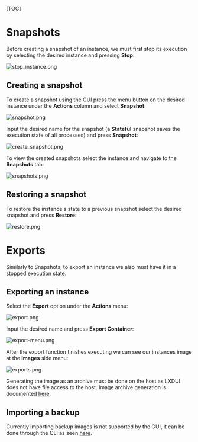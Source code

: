 [TOC]

# Snapshots #
Before creating a snapshot of an instance, we must first stop its execution by selecting the desired instance and pressing **Stop**:

![stop_instance.png](https://bitbucket.org/repo/X577Lde/images/1916613448-stop_instance.png)

## Creating a snapshot ##
To create a snapshot using the GUI press the menu button on the desired instance under the **Actions** column and select **Snapshot**:

![snapshot.png](https://bitbucket.org/repo/X577Lde/images/2668376315-snapshot.png)

Input the desired name for the snapshot (a **Stateful** snapshot saves the execution state of all processes) and press **Snapshot**:

![create_snapshot.png](https://bitbucket.org/repo/X577Lde/images/282403972-create_snapshot.png)

To view the created snapshots select the instance and navigate to the **Snapshots** tab:

![snapshots.png](https://bitbucket.org/repo/X577Lde/images/4230422426-snapshots.png)

## Restoring a snapshot ##
To restore the instance's state to a previous snapshot select the desired snapshot and press **Restore**:

![restore.png](https://bitbucket.org/repo/X577Lde/images/2894546626-restore.png)

# Exports #
Similarly to Snapshots, to export an instance we also must have it in a stopped execution state.


## Exporting an instance ##
Select the **Export** option under the **Actions** menu:

![export.png](https://bitbucket.org/repo/X577Lde/images/1853134750-export.png)

Input the desired name and press **Export Container**:

![export-menu.png](https://bitbucket.org/repo/X577Lde/images/3134644743-export-menu.png)

After the export function finishes executing we can see our instances image at the **Images** side menu:

![exports.png](https://bitbucket.org/repo/X577Lde/images/2398053306-exports.png)

Generating the image as an archive must be done on the host as LXDUI does not have file access to the host. Image archive generation is documented [here](https://bitbucket.org/asolidodev/ironman/wiki/Snapshots%20and%20backups%20via%20CLI#markdown-header-exports).

## Importing a backup ##
Currently importing backup images is not supported by the GUI, it can be done through the CLI as seen [here](https://bitbucket.org/asolidodev/ironman/wiki/Snapshots%20and%20backups%20via%20CLI#markdown-header-importing-a-backup).